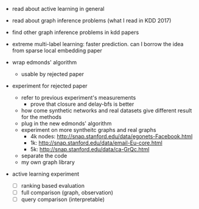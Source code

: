 - read about active learning in general
- read about graph inference problems (what I read in KDD 2017)
- find other graph inference problems in kdd papers

- extreme multi-label learning: faster prediction. can I borrow the idea from sparse local embedding paper

- wrap edmonds' algorithm
  - usable by rejected paper
- experiment for rejected paper
  - refer to previous experiment's measurements 
    - prove that closure and delay-bfs is better
  - how come synthetic networks and real datasets give different result for the methods
  - plug in the new edmonds' algorithm
  - experiment on more syntheitc graphs and real graphs
    - 4k nodes: http://snap.stanford.edu/data/egonets-Facebook.html
    - 1k: http://snap.stanford.edu/data/email-Eu-core.html
    - 5k: http://snap.stanford.edu/data/ca-GrQc.html
  - separate the code
  - my own graph library

- active learning experiment
  - [ ] ranking based evaluation
  - [ ] full comparison (graph, observation)
  - [ ] query comparison (interpretable)
